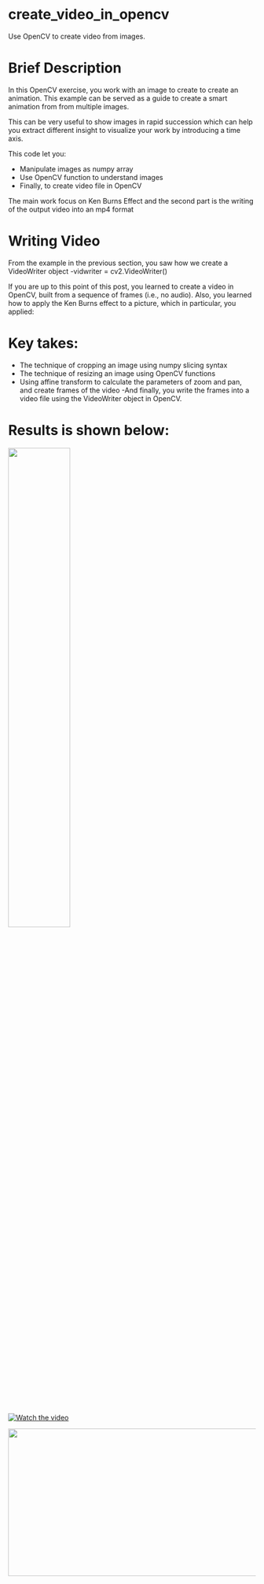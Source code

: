 # create_video_in_opencv
Use OpenCV to create video from images.


# Brief Description
In this OpenCV exercise, you work with an image to create to create an animation. This example can be served as a guide to create a smart animation from from multiple images. 

This can be very useful to show images in rapid succession which can help you extract different insight to visualize your work by introducing a time axis.

This code let you:
- Manipulate images as numpy array
- Use OpenCV function to understand images 
- Finally, to create video file in OpenCV

The main work focus on Ken Burns Effect and the second part is the writing of the output video into an mp4 format

# Writing Video
 From the example in the previous section, you saw how we create a VideoWriter object
 -vidwriter = cv2.VideoWriter() 

If you are up to this point of this post, you learned to create a video in OpenCV, built from a sequence of frames (i.e., no audio). Also, you learned how to apply the Ken Burns effect to a picture, which in particular, you applied:

# Key takes:
 - The technique of cropping an image using numpy slicing syntax
 - The technique of resizing an image using OpenCV functions
 - Using affine transform to calculate the parameters of zoom and pan, and create frames of the   video 
 -And finally, you write the frames into a video file using the VideoWriter object in OpenCV.

# Results is shown below:

[<img src="https://github.com/ShebMichel/create_video_in_opencv/video_output.mp4" width="50%">](https://github.com/ShebMichel/create_video_in_opencv "Video animation results")

[![Watch the video](https://github.com/ShebMichel/create_video_in_opencv)](https://github.com/ShebMichel/create_video_in_opencv/video_output.mp4)

[<img src="https://github.com/ShebMichel/create_video_in_opencv" width="600" height="300"
/>](https://github.com/ShebMichel/create_video_in_opencv/video_output.mp4)

 
